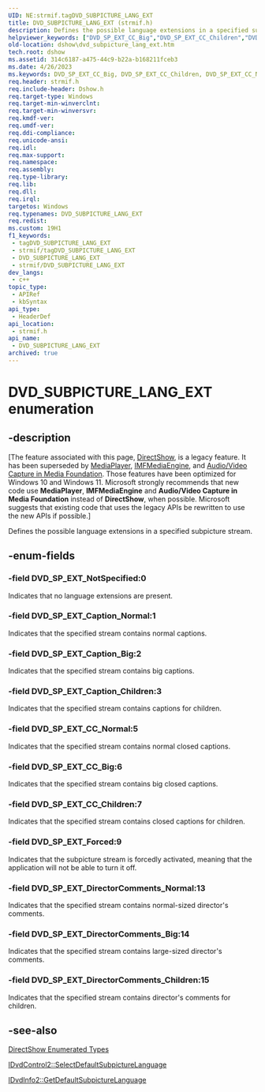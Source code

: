```yaml
---
UID: NE:strmif.tagDVD_SUBPICTURE_LANG_EXT
title: DVD_SUBPICTURE_LANG_EXT (strmif.h)
description: Defines the possible language extensions in a specified subpicture stream.
helpviewer_keywords: ["DVD_SP_EXT_CC_Big","DVD_SP_EXT_CC_Children","DVD_SP_EXT_CC_Normal","DVD_SP_EXT_Caption_Big","DVD_SP_EXT_Caption_Children","DVD_SP_EXT_Caption_Normal","DVD_SP_EXT_DirectorComments_Big","DVD_SP_EXT_DirectorComments_Children","DVD_SP_EXT_DirectorComments_Normal","DVD_SP_EXT_Forced","DVD_SP_EXT_NotSpecified","DVD_SUBPICTURE_LANG_EXT","DVD_SUBPICTURE_LANG_EXT","DVD_SUBPICTURE_LANG_EXT enumeration [DirectShow]","DVD_SUBPICTURE_LANG_EXTEnumeration","dshow.dvd_subpicture_lang_ext","strmif/DVD_SP_EXT_CC_Big","strmif/DVD_SP_EXT_CC_Children","strmif/DVD_SP_EXT_CC_Normal","strmif/DVD_SP_EXT_Caption_Big","strmif/DVD_SP_EXT_Caption_Children","strmif/DVD_SP_EXT_Caption_Normal","strmif/DVD_SP_EXT_DirectorComments_Big","strmif/DVD_SP_EXT_DirectorComments_Children","strmif/DVD_SP_EXT_DirectorComments_Normal","strmif/DVD_SP_EXT_Forced","strmif/DVD_SP_EXT_NotSpecified","strmif/DVD_SUBPICTURE_LANG_EXT"]
old-location: dshow\dvd_subpicture_lang_ext.htm
tech.root: dshow
ms.assetid: 314c6187-a475-44c9-b22a-b168211fceb3
ms.date: 4/26/2023
ms.keywords: DVD_SP_EXT_CC_Big, DVD_SP_EXT_CC_Children, DVD_SP_EXT_CC_Normal, DVD_SP_EXT_Caption_Big, DVD_SP_EXT_Caption_Children, DVD_SP_EXT_Caption_Normal, DVD_SP_EXT_DirectorComments_Big, DVD_SP_EXT_DirectorComments_Children, DVD_SP_EXT_DirectorComments_Normal, DVD_SP_EXT_Forced, DVD_SP_EXT_NotSpecified, DVD_SUBPICTURE_LANG_EXT, DVD_SUBPICTURE_LANG_EXT , DVD_SUBPICTURE_LANG_EXT enumeration [DirectShow], DVD_SUBPICTURE_LANG_EXTEnumeration, dshow.dvd_subpicture_lang_ext, strmif/DVD_SP_EXT_CC_Big, strmif/DVD_SP_EXT_CC_Children, strmif/DVD_SP_EXT_CC_Normal, strmif/DVD_SP_EXT_Caption_Big, strmif/DVD_SP_EXT_Caption_Children, strmif/DVD_SP_EXT_Caption_Normal, strmif/DVD_SP_EXT_DirectorComments_Big, strmif/DVD_SP_EXT_DirectorComments_Children, strmif/DVD_SP_EXT_DirectorComments_Normal, strmif/DVD_SP_EXT_Forced, strmif/DVD_SP_EXT_NotSpecified, strmif/DVD_SUBPICTURE_LANG_EXT
req.header: strmif.h
req.include-header: Dshow.h
req.target-type: Windows
req.target-min-winverclnt: 
req.target-min-winversvr: 
req.kmdf-ver: 
req.umdf-ver: 
req.ddi-compliance: 
req.unicode-ansi: 
req.idl: 
req.max-support: 
req.namespace: 
req.assembly: 
req.type-library: 
req.lib: 
req.dll: 
req.irql: 
targetos: Windows
req.typenames: DVD_SUBPICTURE_LANG_EXT
req.redist: 
ms.custom: 19H1
f1_keywords:
 - tagDVD_SUBPICTURE_LANG_EXT
 - strmif/tagDVD_SUBPICTURE_LANG_EXT
 - DVD_SUBPICTURE_LANG_EXT
 - strmif/DVD_SUBPICTURE_LANG_EXT
dev_langs:
 - c++
topic_type:
 - APIRef
 - kbSyntax
api_type:
 - HeaderDef
api_location:
 - strmif.h
api_name:
 - DVD_SUBPICTURE_LANG_EXT
archived: true
---
```


# DVD_SUBPICTURE_LANG_EXT enumeration


## -description

\[The feature associated with this page, [DirectShow](/windows/win32/directshow/directshow), is a legacy feature. It has been superseded by [MediaPlayer](/uwp/api/Windows.Media.Playback.MediaPlayer), [IMFMediaEngine](/windows/win32/api/mfmediaengine/nn-mfmediaengine-imfmediaengine), and [Audio/Video Capture in Media Foundation](/windows/win32/medfound/audio-video-capture-in-media-foundation). Those features have been optimized for Windows 10 and Windows 11. Microsoft strongly recommends that new code use **MediaPlayer**, **IMFMediaEngine** and **Audio/Video Capture in Media Foundation** instead of **DirectShow**, when possible. Microsoft suggests that existing code that uses the legacy APIs be rewritten to use the new APIs if possible.\]

Defines the possible language extensions in a specified subpicture stream.

## -enum-fields

### -field DVD_SP_EXT_NotSpecified:0

Indicates that no language extensions are present.

### -field DVD_SP_EXT_Caption_Normal:1

Indicates that the specified stream contains normal captions.

### -field DVD_SP_EXT_Caption_Big:2

Indicates that the specified stream contains big captions.

### -field DVD_SP_EXT_Caption_Children:3

Indicates that the specified stream contains captions for children.

### -field DVD_SP_EXT_CC_Normal:5

Indicates that the specified stream contains normal closed captions.

### -field DVD_SP_EXT_CC_Big:6

Indicates that the specified stream contains big closed captions.

### -field DVD_SP_EXT_CC_Children:7

Indicates that the specified stream contains closed captions for children.

### -field DVD_SP_EXT_Forced:9

Indicates that the subpicture stream is forcedly activated, meaning that the application will not be able to turn it off.

### -field DVD_SP_EXT_DirectorComments_Normal:13

Indicates that the specified stream contains normal-sized director's comments.

### -field DVD_SP_EXT_DirectorComments_Big:14

Indicates that the specified stream contains large-sized director's comments.

### -field DVD_SP_EXT_DirectorComments_Children:15

Indicates that the specified stream contains director's comments for children.

## -see-also

<a href="/windows/desktop/DirectShow/directshow-enumerated-types">DirectShow Enumerated Types</a>



<a href="/windows/desktop/api/strmif/nf-strmif-idvdcontrol2-selectdefaultsubpicturelanguage">IDvdControl2::SelectDefaultSubpictureLanguage</a>



<a href="/windows/desktop/api/strmif/nf-strmif-idvdinfo2-getdefaultsubpicturelanguage">IDvdInfo2::GetDefaultSubpictureLanguage</a>
